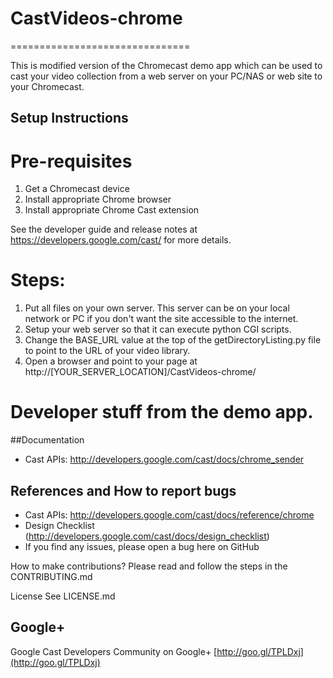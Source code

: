 # CastVideos-chrome
===============================

This is modified version of the Chromecast demo app which can be used to cast your video collection from a web server on your PC/NAS or web site to your Chromecast.  

## Setup Instructions

# Pre-requisites
 1. Get a Chromecast device
 2. Install appropriate Chrome browser
 3. Install appropriate Chrome Cast extension

 See the developer guide and release notes at https://developers.google.com/cast/ for more details.
 
# Steps:
 1. Put all files on your own server.  This server can be on your local network or PC if you don't want the site accessible to the internet.
 2. Setup your web server so that it can execute python CGI scripts.
 3. Change the BASE_URL value at the top of the getDirectoryListing.py file to point to the URL of your video library.
 4. Open a browser and point to your page at http://[YOUR_SERVER_LOCATION]/CastVideos-chrome/

# Developer stuff from the demo app.
##Documentation
* Cast APIs: http://developers.google.com/cast/docs/chrome_sender

## References and How to report bugs
* Cast APIs: http://developers.google.com/cast/docs/reference/chrome
* Design Checklist (http://developers.google.com/cast/docs/design_checklist)
* If you find any issues, please open a bug here on GitHub

How to make contributions?
Please read and follow the steps in the CONTRIBUTING.md

License
See LICENSE.md

## Google+
 Google Cast Developers Community on Google+ [http://goo.gl/TPLDxj](http://goo.gl/TPLDxj)
